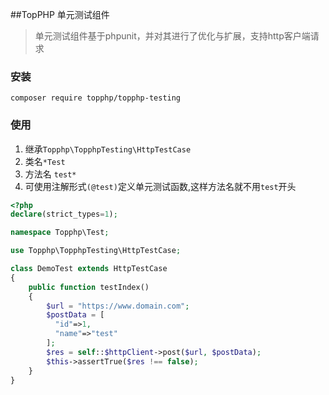 ##TopPHP 单元测试组件

>单元测试组件基于phpunit，并对其进行了优化与扩展，支持http客户端请求

### 安装

```
composer require topphp/topphp-testing
```

### 使用

1. 继承`Topphp\TopphpTesting\HttpTestCase`
2. 类名`*Test`
3. 方法名 `test*`
4. 可使用注解形式`(@test)`定义单元测试函数,这样方法名就不用`test`开头

```php
<?php
declare(strict_types=1);

namespace Topphp\Test;

use Topphp\TopphpTesting\HttpTestCase;

class DemoTest extends HttpTestCase
{
    public function testIndex()
    {
        $url = "https://www.domain.com";
        $postData = [
          "id"=>1,
          "name"=>"test"  
        ];
        $res = self::$httpClient->post($url, $postData);
        $this->assertTrue($res !== false);
    }
}
```